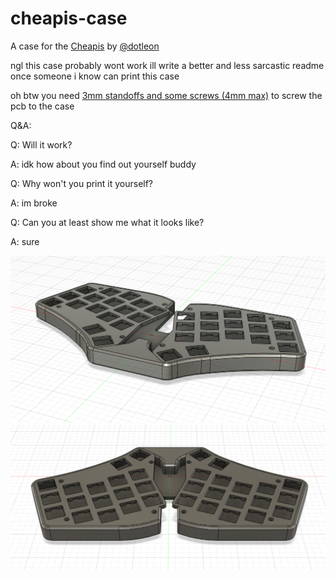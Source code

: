 # cheapis-case
A case for the [Cheapis](https://github.com/dotleon/cheapis) by [@dotleon](https://github.com/dotleon)

ngl this case probably wont work ill write a better and less sarcastic readme once someone i know can print this case

oh btw you need [3mm standoffs and some screws (4mm max)](https://keeb.io/collections/diy-parts/products/m2-screws-and-standoffs) to screw the pcb to the case

Q&A:

Q: Will it work?

A: idk how about you find out yourself buddy

Q: Why won't you print it yourself?

A: im broke

Q: Can you at least show me what it looks like?

A: sure

![cheapis-case](pictures/front.png "Front view of the case")
![cheapis-case](pictures/back.png "Back view of the case")
